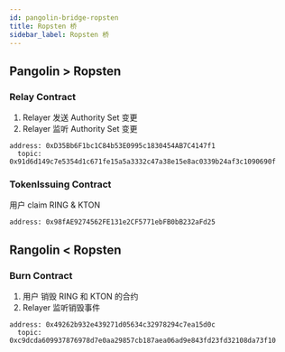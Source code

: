 ```yaml
---
id: pangolin-bridge-ropsten
title: Ropsten 桥
sidebar_label: Ropsten 桥
---
```


## Pangolin > Ropsten

### Relay Contract

1. Relayer 发送 Authority Set 变更
2. Relayer 监听 Authority Set 变更

```
address: 0xD35Bb6F1bc1C84b53E0995c1830454AB7C4147f1
  topic: 0x91d6d149c7e5354d1c671fe15a5a3332c47a38e15e8ac0339b24af3c1090690f
```
	
### TokenIssuing Contract

用户 claim RING & KTON

```
address: 0x98fAE9274562FE131e2CF5771ebFB0bB232aFd25
```

## Rangolin < Ropsten

### Burn Contract

1. 用户 销毁 RING 和 KTON 的合约
2. Relayer 监听销毁事件

```
address: 0x49262b932e439271d05634c32978294c7ea15d0c
  topic: 0xc9dcda609937876978d7e0aa29857cb187aea06ad9e843fd23fd32108da73f10
```